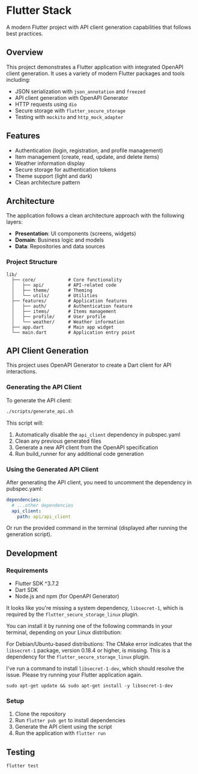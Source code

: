 # Flutter Stack

A modern Flutter project with API client generation capabilities that follows best practices.

## Overview

This project demonstrates a Flutter application with integrated OpenAPI client generation. It uses a variety of modern Flutter packages and tools including:

- JSON serialization with `json_annotation` and `freezed`
- API client generation with OpenAPI Generator
- HTTP requests using `dio`
- Secure storage with `flutter_secure_storage`
- Testing with `mockito` and `http_mock_adapter`

## Features

- Authentication (login, registration, and profile management)
- Item management (create, read, update, and delete items)
- Weather information display
- Secure storage for authentication tokens
- Theme support (light and dark)
- Clean architecture pattern

## Architecture

The application follows a clean architecture approach with the following layers:

- **Presentation**: UI components (screens, widgets)
- **Domain**: Business logic and models
- **Data**: Repositories and data sources

### Project Structure

```
lib/
  ├── core/            # Core functionality
  │   ├── api/         # API-related code
  │   ├── theme/       # Theming
  │   └── utils/       # Utilities
  ├── features/        # Application features
  │   ├── auth/        # Authentication feature
  │   ├── items/       # Items management
  │   ├── profile/     # User profile
  │   └── weather/     # Weather information
  ├── app.dart         # Main app widget
  └── main.dart        # Application entry point
```

## API Client Generation

This project uses OpenAPI Generator to create a Dart client for API interactions.

### Generating the API Client

To generate the API client:

```bash
./scripts/generate_api.sh
```

This script will:
1. Automatically disable the `api_client` dependency in pubspec.yaml
2. Clean any previous generated files
3. Generate a new API client from the OpenAPI specification
4. Run build_runner for any additional code generation

### Using the Generated API Client

After generating the API client, you need to uncomment the dependency in pubspec.yaml:

```yaml
dependencies:
  # ...other dependencies
  api_client:
    path: api/api_client
```

Or run the provided command in the terminal (displayed after running the generation script).

## Development

### Requirements

- Flutter SDK ^3.7.2
- Dart SDK
- Node.js and npm (for OpenAPI Generator)

It looks like you're missing a system dependency, `libsecret-1`, which is required by the `flutter_secure_storage_linux` plugin.

You can install it by running one of the following commands in your terminal, depending on your Linux distribution:

For Debian/Ubuntu-based distributions:
 The CMake error indicates that the `libsecret-1` package, version 0.18.4 or higher, is missing. This is a dependency for the `flutter_secure_storage_linux` plugin.

I've run a command to install `libsecret-1-dev`, which should resolve the issue. Please try running your Flutter application again.
```
sudo apt-get update && sudo apt-get install -y libsecret-1-dev
```

### Setup

1. Clone the repository
2. Run `flutter pub get` to install dependencies
3. Generate the API client using the script
4. Run the application with `flutter run`

## Testing

```bash
flutter test
```
